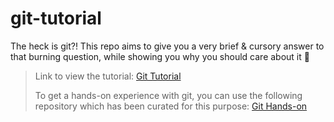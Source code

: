 # git-tutorial
The heck is git?! This repo aims to give you a very brief & cursory answer to that burning question, while showing you why you should care about it 🙂

> Link to view the tutorial: [Git Tutorial](https://html-preview.github.io/?url=https%3A%2F%2Fgithub.com%2FPrajwal-Prathiksh%2Fgit-tutorial%2Fblob%2Fmain%2FGit--A-Gentle-Introduction.html#1)
>
> To get a hands-on experience with git, you can use the following repository which has been curated for this purpose: [Git Hands-on](https://github.com/Prajwal-Prathiksh/git-tutorial-utils)